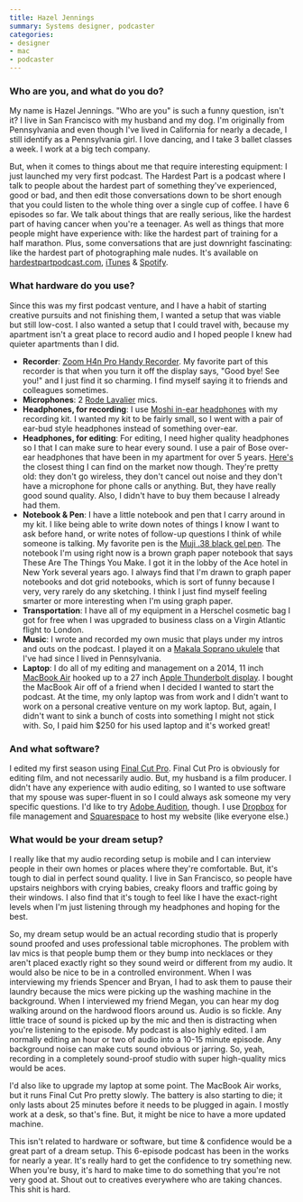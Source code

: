 ```yaml
---
title: Hazel Jennings
summary: Systems designer, podcaster 
categories:
- designer
- mac
- podcaster
---
```


### Who are you, and what do you do?

My name is Hazel Jennings. "Who are you" is such a funny question, isn't it? I live in San Francisco with my husband and my dog. I'm originally from Pennsylvania and even though I've lived in California for nearly a decade, I still identify as a Pennsylvania girl. I love dancing, and I take 3 ballet classes a week. I work at a big tech company.

But, when it comes to things about me that require interesting equipment: I just launched my very first podcast. The Hardest Part is a podcast where I talk to people about the hardest part of something they've experienced, good or bad, and then edit those conversations down to be short enough that you could listen to the whole thing over a single cup of coffee. I have 6 episodes so far. We talk about things that are really serious, like the hardest part of having cancer when you're a teenager. As well as things that more people might have experience with: like the hardest part of training for a half marathon. Plus, some conversations that are just downright fascinating: like the hardest part of photographing male nudes. It's available on [hardestpartpodcast.com](https://www.hardestpartpodcast.com/ "Hazel's podcast."), [iTunes][] & [Spotify][].

### What hardware do you use?

Since this was my first podcast venture, and I have a habit of starting creative pursuits and not finishing them, I wanted a setup that was viable but still low-cost. I also wanted a setup that I could travel with, because my apartment isn't a great place to record audio and I hoped people I knew had quieter apartments than I did. 

- **Recorder**: [Zoom H4n Pro Handy Recorder][h4n-pro]. My favorite part of this recorder is that when you turn it off the display says, "Good bye! See you!" and I just find it so charming. I find myself saying it to friends and colleagues sometimes. 
- **Microphones**: 2 [Rode Lavalier][lavalier] mics.
- **Headphones, for recording**: I use [Moshi in-ear headphones][vortex-2] with my recording kit. I wanted my kit to be fairly small, so I went with a pair of ear-bud style headphones instead of something over-ear.
- **Headphones, for editing**: For editing, I need higher quality headphones so I that I can make sure to hear every sound. I use a pair of Bose over-ear headphones that have been in my apartment for over 5 years. [Here's][quietcomfort-25] the closest thing I can find on the market now though. They're pretty old: they don't go wireless, they don't cancel out noise and they don't have a microphone for phone calls or anything. But, they have really good sound quality. Also, I didn't have to buy them because I already had them. 
- **Notebook & Pen**: I have a little notebook and pen that I carry around in my kit. I like being able to write down notes of things I know I want to ask before hand, or write notes of follow-up questions I think of while someone is talking. My favorite pen is the [Muji .38 black gel pen][gel-ink-0.38mm]. The notebook I'm using right now is a brown graph paper notebook that says These Are The Things You Make. I got it in the lobby of the Ace hotel in New York several years ago. I always find that I'm drawn to graph paper notebooks and dot grid notebooks, which is sort of funny because I very, very rarely do any sketching. I think I just find myself feeling smarter or more interesting when I'm using graph paper. 
- **Transportation**: I have all of my equipment in a Herschel cosmetic bag I got for free when I was upgraded to business class on a Virgin Atlantic flight to London. 
- **Music**: I wrote and recorded my own music that plays under my intros and outs on the podcast. I played it on a [Makala Soprano ukulele][makala-soprano] that I've had since I lived in Pennsylvania.
- **Laptop**: I do all of my editing and management on a 2014, 11 inch [MacBook Air][macbook-air] hooked up to a 27 inch [Apple Thunderbolt display][thunderbolt-display]. I bought the MacBook Air off of a friend when I decided I wanted to start the podcast. At the time, my only laptop was from work and I didn't want to work on a personal creative venture on my work laptop. But, again, I didn't want to sink a bunch of costs into something I might not stick with. So, I paid him $250 for his used laptop and it's worked great! 

### And what software?

I edited my first season using [Final Cut Pro][final-cut-pro]. Final Cut Pro is obviously for editing film, and not necessarily audio. But, my husband is a film producer. I didn't have any experience with audio editing, so I wanted to use software that my spouse was super-fluent in so I could always ask someone my very specific questions. I'd like to try [Adobe Audition][audition], though. I use [Dropbox][] for file management and [Squarespace][] to host my website (like everyone else.) 

### What would be your dream setup?

I really like that my audio recording setup is mobile and I can interview people in their own homes or places where they're comfortable. But, it's tough to dial in perfect sound quality. I live in San Francisco, so people have upstairs neighbors with crying babies, creaky floors and traffic going by their windows. I also find that it's tough to feel like I have the exact-right levels when I'm just listening through my headphones and hoping for the best. 

So, my dream setup would be an actual recording studio that is properly sound proofed and uses professional table microphones. The problem with lav mics is that people bump them or they bump into necklaces or they aren't placed exactly right so they sound weird or different from my audio. It would also be nice to be in a controlled environment. When I was interviewing my friends Spencer and Bryan, I had to ask them to pause their laundry because the mics were picking up the washing machine in the background. When I interviewed my friend Megan, you can hear my dog walking around on the hardwood floors around us. Audio is so fickle. Any little trace of sound is picked up by the mic and then is distracting when you're listening to the episode. My podcast is also highly edited. I am normally editing an hour or two of audio into a 10-15 minute episode. Any background noise can make cuts sound obvious or jarring. So, yeah, recording in a completely sound-proof studio with super high-quality mics would be aces. 

I'd also like to upgrade my laptop at some point. The MacBook Air works, but it runs Final Cut Pro pretty slowly. The battery is also starting to die; it only lasts about 25 minutes before it needs to be plugged in again. I mostly work at a desk, so that's fine. But, it might be nice to have a more updated machine. 

This isn't related to hardware or software, but time & confidence would be a great part of a dream setup. This 6-episode podcast has been in the works for nearly a year. It's really hard to get the confidence to try something new. When you're busy, it's hard to make time to do something that you're not very good at. Shout out to creatives everywhere who are taking chances. This shit is hard.

[audition]: https://creative.adobe.com/products/audition "An audio editing software suite."
[dropbox]: https://www.dropbox.com/ "Online syncing and storage."
[final-cut-pro]: https://en.wikipedia.org/wiki/Final_Cut_Pro "A nonlinear video editor."
[gel-ink-0.38mm]: http://www.muji.us/store/gel-ink-ballpoint-pen-0-38mm-black4548718727674.html "A ball-point pen."
[h4n-pro]: https://www.zoom-na.com/products/field-video-recording/field-recording/zoom-h4n-pro-handy-recorder "A digital audio recorder."
[itunes]: https://www.apple.com/itunes/ "A jukebox application and online store."
[lavalier]: http://www.rodemic.com/microphones/lavalier/ "A lapel microphone."
[macbook-air]: https://www.apple.com/macbook-air/ "A very thin laptop."
[makala-soprano]: https://kalabrand.com/collections/makala-classic/products/mk-s "A ukulele."
[quietcomfort-25]: https://www.bose.com/en_us/products/headphones/over_ear_headphones/quietcomfort-25-acoustic-noise-cancelling-headphones-apple-devices.html "Noise-cancelling headphones."
[spotify]: https://www.spotify.com/us/ "A music streaming service."
[squarespace]: https://www.squarespace.com/ "A site hosting/creation service."
[thunderbolt-display]: https://www.apple.com/displays/ "A Thunderbolt-powered monitor."
[vortex-2]: https://www.moshi.com/en/product/vortex-2/light-steel "In-ear headphones."

